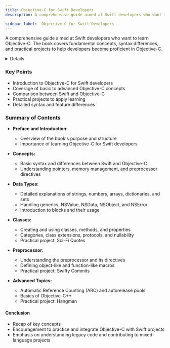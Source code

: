 ```yaml
---
title: Objective-C for Swift Developers
description: A comprehensive guide aimed at Swift developers who want to learn Objective-C. The book covers fundamental concepts, syntax differences, and practical projects to help developers become proficient in Objective-C.

sidebar_label:  Objective-C for Swift Developers
---
```


A comprehensive guide aimed at Swift developers who want to learn Objective-C. The book covers fundamental concepts, syntax differences, and practical projects to help developers become proficient in Objective-C.

<details>
**URL:** https://www.hackingwithswift.com/store/objective-c-for-swift-developers

**Published:** 2019  
**Last Updated:** 2019

**Authors:** `Paul Hudson`

**Tags:**  
`Objective-C`, `Swift`, `iOS Development`, `Programming`, `Transition Guide`
</details>

### Key Points
- Introduction to Objective-C for Swift developers
- Coverage of basic to advanced Objective-C concepts
- Comparison between Swift and Objective-C
- Practical projects to apply learning
- Detailed syntax and feature differences

### Summary of Contents
- **Preface and Introduction:** 
  - Overview of the book's purpose and structure
  - Importance of learning Objective-C for Swift developers
  
- **Concepts:** 
  - Basic syntax and differences between Swift and Objective-C
  - Understanding pointers, memory management, and preprocessor directives
  
- **Data Types:**
  - Detailed explanations of strings, numbers, arrays, dictionaries, and sets
  - Handling generics, NSValue, NSData, NSObject, and NSError
  - Introduction to blocks and their usage
  
- **Classes:**
  - Creating and using classes, methods, and properties
  - Categories, class extensions, protocols, and nullability
  - Practical project: Sci-Fi Quotes
  
- **Preprocessor:**
  - Understanding the preprocessor and its directives
  - Defining object-like and function-like macros
  - Practical project: Swifty Commits

- **Advanced Topics:**
  - Automatic Reference Counting (ARC) and autorelease pools
  - Basics of Objective-C++
  - Practical project: Hangman

#### Conclusion
- Recap of key concepts
- Encouragement to practice and integrate Objective-C with Swift projects
- Emphasis on understanding legacy code and contributing to mixed-language projects

<LinkCard title="Link to Book" href="https://www.hackingwithswift.com/store/objective-c-for-swift-developers" />
